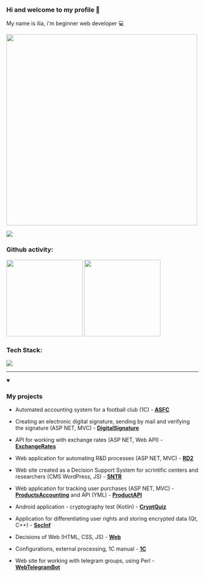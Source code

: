 ### Hi and welcome to my profile 👋 

My name is ilia, i'm beginner web developer :computer: 

<div>
  <img src="https://media.giphy.com/media/qgQUggAC3Pfv687qPC/giphy.gif" width="500"/>
</div>

![](https://komarev.com/ghpvc/?username=smylebifa)


### Github activity:

   <a href="https://github.com/smylebifa/github-readme-stats">
       <img height=200 src="https://github-readme-stats.vercel.app/api/top-langs/?username=smylebifa&layout=compact&theme=tokyonight&langs_count=14"/></a>

   <a href="https://github-readme-stats.vercel.app/api?username=smylebifa&show_icons=true&count_private=true">
       <img height=200 src="https://github-readme-stats.vercel.app/api?username=smylebifa&show_icons=true&count_private=true&theme=tokyonight"/></a>

<br>

### Tech Stack:

![](https://github-readme-tech-stack.vercel.app/api/cards?title=Tech+Stack&lineHeight=5&lineCount=6&line1=CSharp%2CCSharp%2Cf200ff%3Basp%2CASP.NET+MVC%2Cc127df%3BAPI%2CWeb+API%2Cb71de7%3BWPF%2CWPF%2C9e23cd%3B&line2=OneC%2C1C%2Cf3ff00%3BOneC%2C1C+%D0%A3%D0%A2%2Cfcff00%3BOneC%2C1C+%D0%91%D1%83%D1%85%D0%B3%D0%B0%D0%BB%D1%82%D0%B5%D1%80%D0%B8%D1%8F%2Ce9ff00%3BoneC%2C1C+%D0%A3%D0%9D%D0%A4%2Cf3ff00%3B&line3=PostgreSQL%2CPostgreSQL%2Ca500ff%3BMySQL%2CMySQL%2C810de6%3BMSSQL+%2CMS+SQL+%2C4f00ff%3B&line4=PHP%2CPHP%2C1600ff%3BLaravel%2CLaravel%2C0040ff%3BWordPress%2CWordPress%2C002dff%3BJS%2CJS%2C004aff%3B&line5=GitHub%2CGitHub%2C353535%3BGitLab%2CGitLab%2C5f6360%3B&line6=Python%2CPython%2C34ff00%3BJava%2CJava%2C00fffe%3Bcplusplus%2CC%2B%2B%2Cff0000%3Bkotlin%2CKotlin%2Cff5f00%3B)

<hr>

<details open>
  <summary><h3>My projects</h3></summary>

- Automated accounting system for a football club (1C) - **[ASFC](https://github.com/smylebifa/1C/tree/main/%D0%A0%D0%B5%D1%88%D0%B5%D0%BD%D0%B8%D1%8F%20%D0%B7%D0%B0%D0%B4%D0%B0%D1%87/%D0%A1%D0%BE%D0%B7%D0%B4%D0%B0%D0%BD%D0%BD%D1%8B%D0%B5%20%D0%BA%D0%BE%D0%BD%D1%84%D0%B8%D0%B3%D1%83%D1%80%D0%B0%D1%86%D0%B8%D0%B8/%D0%A1%D0%B8%D1%81%D1%82%D0%B5%D0%BC%D0%B0%20%D1%84%D1%83%D1%82%D0%B1%D0%BE%D0%BB%D1%8C%D0%BD%D0%BE%D0%B3%D0%BE%20%D0%BA%D0%BB%D1%83%D0%B1%D0%B0)**

- Creating an electronic digital signature, sending by mail and verifying the signature (ASP NET, MVC) - **[DigitalSignature](https://github.com/smylebifa/CreateAndSendSignatureByGmail)**

- API for working with exchange rates (ASP NET, Web API) - **[ExchangeRates](https://github.com/smylebifa/ExchangeRates)**

- Web application for automating R&D processes (ASP NET, MVC) - **[RD2](https://github.com/smylebifa/RD2)** 

- Web site created as a Decision Support System for scrintific centers and researchers (CMS WordPress, JS) - **[SNTR](https://github.com/smylebifa/SNTR)** 

- Web application for tracking user purchases (ASP NET, MVC) - **[ProductsAccounting](https://github.com/smylebifa/ProductsAccounting)** and API (YML) - **[ProductAPI](https://github.com/smylebifa/ProductAPI)**  
  
- Android application - cryptography test (Kotlin) - **[CryptQuiz](https://github.com/smylebifa/CryptQuiz)**

- Application for differentiating user rights and storing encrypted data (Qt, C++) - **[SecInf](https://github.com/smylebifa/SecInf2)**

- Decisions of Web (HTML, CSS, JS) - **[Web](https://github.com/smylebifa/SolutionsWeb)**

- Configurations, external processing, 1C manual - **[1C](https://github.com/smylebifa/1C)**

- Web site for working with telegram groups, using Perl - **[WebTelegramBot](https://github.com/smylebifa/WebTelegramBot)** 

</details>
